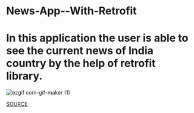 # News-App--With-Retrofit

#  In this application the user is able to see the current news of India country by the help of retrofit library.
 



![ezgif com-gif-maker (1)](https://user-images.githubusercontent.com/57999276/94329162-28c05900-ffd6-11ea-857a-6b298ca6161b.gif)

[SOURCE](https://newsapi.org/)
